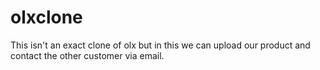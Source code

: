 # olxclone
This isn't an exact clone of olx but in this we can upload our product and contact the other customer via email.
